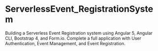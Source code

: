 # ServerlessEvent_RegistrationSystem
 Building a Serverless Event Registration system using Angular 5, Angular CLI, Bootstrap 4, and Form.io.  Complete a full application with User Authentication, Event Management, and Event Registration.
